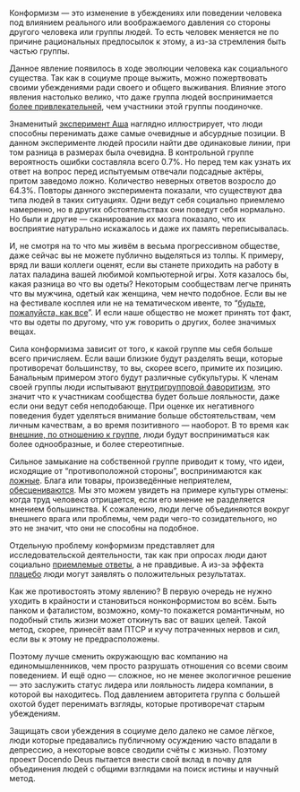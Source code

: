 Конформизм — это изменение в убеждениях или поведении человека под влиянием реального или воображаемого давления со стороны другого человека или группы людей. То есть человек меняется не по причине рациональных предпосылок к этому, а из-за стремления быть частью группы.

Данное явление появилось в ходе эволюции человека как социального существа. Так как в социуме проще выжить, можно пожертвовать своими убеждениями ради своего и общего выживания. Влияние этого явления настолько велико, что даже группа людей воспринимается [более привлекательней](https://en.wikipedia.org/wiki/Cheerleader_effect), чем участники этой группы поодиночке.

Знаменитый [эксперимент Аша](https://en.wikipedia.org/wiki/Asch_conformity_experiments) наглядно иллюстрирует, что люди способны перенимать даже самые очевидные и абсурдные позиции. В данном эксперименте людей просили найти две одинаковые линии, при том разница в размерах была очевидна. В контрольной группе вероятность ошибки составляла всего 0.7%. Но перед тем как узнать их ответ на вопрос перед испытуемым отвечали подсадные актёры, притом заведомо ложно. Количество неверных ответов возросло до 64.3%. Повторы данного эксперимента показали, что существуют два типа людей в таких ситуациях. Одни ведут себя социально приемлемо намеренно, но в других обстоятельствах они поведут себя нормально. Но были и другие — сканирование их мозга показало, что их восприятие натурально искажалось и даже их память переписывалась.

И, не смотря на то что мы живём в весьма прогрессивном обществе, даже сейчас вы не можете публично выделяться из толпы. К примеру, вряд ли ваши коллеги оценят, если вы станете приходить на работу в латах паладина вашей любимой компьютерной игры. Хотя казалось бы, какая разница во что вы одеты? Некоторым сообществам легче принять что вы мужчина, одетый как женщина, чем нечто подобное. Если вы не на фестивале косплея или не на тематическом ивенте, то “[будьте, пожалуйста, как все](https://en.wikipedia.org/wiki/Bandwagon_effect)”. И если наше общество не может принять тот факт, что вы одеты по другому, что уж говорить о других, более значимых вещах.

Сила конформизма зависит от того, к какой группе мы себя больше всего причисляем. Если ваши близкие будут разделять вещи, которые противоречат большинству, то вы, скорее всего, примите их позицию. Банальным примером этого будут различные субкультуры. К членам своей группы люди испытывают [внутригрупповой фаворитизм](https://en.wikipedia.org/wiki/In-group_favoritism), это значит что к участникам сообщества будет больше лояльности, даже если они ведут себя неподобающе. При оценке их негативного поведения будет уделяться внимание больше обстоятельствам, чем личным качествам, а во время позитивного — наоборот. В то время как [внешние, по отношению к группе](https://en.wikipedia.org/wiki/Out-group_homogeneity), люди будут восприниматься как более однообразные, и более стереотипные.

Сильное замыкание на собственной группе приводит к тому, что идеи, исходящие от “противоположной стороны”, воспринимаются как [ложные](https://en.wikipedia.org/wiki/Reactive_devaluation). Блага или товары, произведённые неприятелем, [обесцениваются](https://en.wikipedia.org/wiki/Not_invented_here). Мы это можем увидеть на примере культуры отмены: когда труд человека отрицается, если его мнение не разделяется мнением большинства. К сожалению, люди легче объединяются вокруг внешнего врага или проблемы, чем ради чего-то созидательного, но это не значит, что они не способны на подобное.

Отдельную проблему конформизм представляет для исследовательской деятельности, так как при опросах люди дают социально [приемлемые ответы](https://en.wikipedia.org/wiki/Social-desirability_bias), а не правдивые. А из-за эффекта [плацебо](https://en.wikipedia.org/wiki/Placebo) люди могут заявлять о положительных результатах.

Как же противостоять этому явлению? В первую очередь не нужно уходить в крайности и становиться нонконформистом во всём. Быть панком и фаталистом, возможно, кому-то покажется романтичным, но подобный стиль жизни может откинуть вас от ваших целей. Такой метод, скорее, принесёт вам ПТСР и кучу потраченных нервов и сил, если вы к этому не предрасположены.

Поэтому лучше сменить окружающую вас компанию на единомышленников, чем просто разрушать отношения со всеми своим поведением. И ещё одно — сложное, но не менее экологичное решение — это заслужить статус лидера или лояльность лидера компании, в которой вы находитесь. Под давлением авторитета группа с большей охотой будет перенимать взгляды, которые противоречат старым убеждениям.

Защищать свои убеждения в социуме дело далеко не самое лёгкое, люди которые предавались публичному осуждению часто впадали в депрессию, а некоторые вовсе сводили счёты с жизнью. Поэтому проект Docendo Deus пытается внести свой вклад в почву для объединения людей с общими взглядами на поиск истины и научный метод.